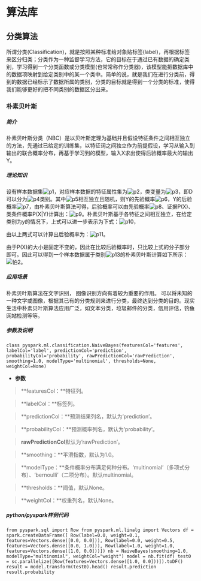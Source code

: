 <h1>算法库</h1>

<h2>分类算法</h2>

所谓分类(Classification)，就是按照某种标准给对象贴标签(label)，再根据标签来区分归类；分类作为一种监督学习方法，它的目标在于通过已有数据的确定类别，学习得到一个分类函数或分类模型(也常常称作分类器)，该模型能把数据库中的数据项映射到给定类别中的某一个类中。简单的说，就是我们在进行分类前，得到的数据已经标示了数据所属的类别，分类的目标就是得到一个分类的标准，使得我们能够更好的把不同类别的数据区分出来。

<h3>朴素贝叶斯</h3>

##### 简介

朴素贝叶斯分类（NBC）是以贝叶斯定理为基础并且假设特征条件之间相互独立的方法，先通过已给定的训练集，以特征词之间独立作为前提假设，学习从输入到输出的联合概率分布，再基于学习到的模型，输入X求出使得后验概率最大的输出Y。

##### 理论知识

设有样本数据集![p1](/uploads/fcb034711af83cfc5caa5169ab27393c/p1.png)，对应样本数据的特征属性集为![p2](/uploads/f338457003481a0512d15a4d0d4022b8/p2.png)，类变量为![p3](/uploads/f4d135f4a77566c7eec03b3b4b4fa294/p3.png)，即D可以分为![p4](/uploads/6ecc52b45f1f5672e7e10b39bbf867fc/p4.png)类别。其中![p5](/uploads/a33c69754ff1eff0439dd5a310f9316a/p5.png)相互独立且随机，则Y的先验概率![p6](/uploads/472107c6f9e9f77e49065dfcd961aa41/p6.png)，Y的后验概率![p7](/uploads/7e97b575c9cf255e300b340d7b1553cf/p7.png)，由朴素贝叶斯算法可得，后验概率可以由先验概率![p8](/uploads/917651cee6cfeaa2f73a53a9600ae5f6/p8.png)、证据P(X)、类条件概率P(X|Y)计算出：![p9](/uploads/d832833bd11fb1d11fa0fb1f90d0e05f/p9.png)。朴素贝叶斯基于各特征之间相互独立，在给定类别为y的情况下，上式可以进一步表示为下式：![p10](/uploads/dfa3b06002c58b0f9b9c6196975f6ca5/p10.png)，

由以上两式可以计算出后验概率为：![p11](/uploads/550b58093e5351359fd2934595d2a63d/p11.png)。

由于P(X)的大小是固定不变的，因此在比较后验概率时，只比较上式的分子部分即可。因此可以得到一个样本数据属于类别![p13](/uploads/3f030033aede5f309b432f87aa0f248c/p13.png)的朴素贝叶斯计算如下所示：![怕2](/uploads/e9e569f1739b5a67e5bc592ecf624234/怕2.png)。


##### 应用场景

朴素贝叶斯算法在文字识别， 图像识别方向有着较为重要的作用。 可以将未知的一种文字或图像，根据其已有的分类规则来进行分类，最终达到分类的目的。现实生活中朴素贝叶斯算法应用广泛，如文本分类，垃圾邮件的分类，信用评估，钓鱼网站检测等等。

##### 参数及说明

`class pyspark.ml.classification.NaiveBayes(featuresCol='features', labelCol='label', predictionCol='prediction', probabilityCol='probability', rawPredictionCol='rawPrediction', smoothing=1.0, modelType='multinomial', thresholds=None, weightCol=None)`

*  **参数**

>**featuresCol：**特征列。

>**labelCol：**标签列。

>**predictionCol：**预测结果列名，默认为‘prediction’。

>**probabilityCol：**预测概率列名，默认为‘probability’。

>**rawPredictionCol**默认为‘rawPrediction’。

>**smoothing：**平滑指数，默认为1.0。

>**modelType：**条件概率分布满足何种分布。‘multinomial’（多项式分布）、‘bernoulli’（二项分布）。默认multinomial。

>**thresholds：**阈值，默认None。

>**weightCol：**权重列名，默认None。

##### **python/pyspark**样例代码

`from pyspark.sql import Row
from pyspark.ml.linalg import Vectors
df = spark.createDataFrame([
    Row(label=0.0, weight=0.1, features=Vectors.dense([0.0, 0.0])),
    Row(label=0.0, weight=0.5, features=Vectors.dense([0.0, 1.0])),
    Row(label=1.0, weight=1.0, features=Vectors.dense([1.0, 0.0]))])
nb = NaiveBayes(smoothing=1.0, modelType="multinomial", weightCol="weight")
model = nb.fit(df)
test0 = sc.parallelize([Row(features=Vectors.dense([1.0, 0.0]))]).toDF()
result = model.transform(test0).head()
result.prediction
result.probability`